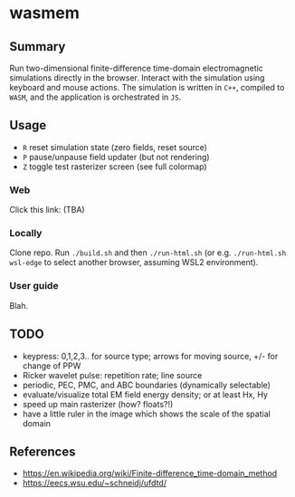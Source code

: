 # wasmem

## Summary
Run two-dimensional finite-difference time-domain electromagnetic simulations directly in the browser. Interact with the simulation using keyboard and mouse actions. The simulation is written in `C++`, compiled to `WASM`, and the application is orchestrated in `JS`.

## Usage
- `R` reset simulation state (zero fields, reset source)
- `P` pause/unpause field updater (but not rendering)
- `Z` toggle test rasterizer screen (see full colormap)

### Web
Click this link: (TBA)

### Locally
Clone repo. Run `./build.sh` and then `./run-html.sh` (or e.g. `./run-html.sh wsl-edge` to select another browser, assuming WSL2 environment).

### User guide
Blah.

## TODO
- keypress: 0,1,2,3.. for source type; arrows for moving source, +/- for change of PPW
- Ricker wavelet pulse: repetition rate; line source
- periodic, PEC, PMC, and ABC boundaries (dynamically selectable)
- evaluate/visualize total EM field energy density; or at least Hx, Hy
- speed up main rasterizer (how? floats?!)
- have a little ruler in the image which shows the scale of the spatial domain

## References
- https://en.wikipedia.org/wiki/Finite-difference_time-domain_method
- https://eecs.wsu.edu/~schneidj/ufdtd/
